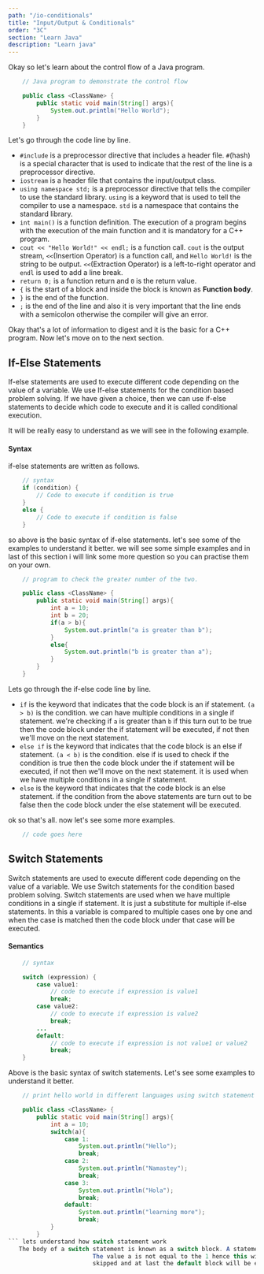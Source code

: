 ```yaml
---
path: "/io-conditionals"
title: "Input/Output & Conditionals"
order: "3C"
section: "Learn Java"
description: "Learn java"
---
```


Okay so let's learn about the control flow of a Java program.

```java
    // Java program to demonstrate the control flow

    public class <ClassName> {
        public static void main(String[] args){
            System.out.println("Hello World");
        }
    }
```

Let's go through the code line by line.

- `#include` is a preprocessor directive that includes a header file. `#`(hash) is a special character that is used to indicate that the rest of the line is a preprocessor directive.
- `iostream` is a header file that contains the input/output class.
- `using namespace std;` is a preprocessor directive that tells the compiler to use the standard library. `using` is a keyword that is used to tell the compiler to use a namespace. `std` is a namespace that contains the standard library.
- `int main()` is a function definition. The execution of a program begins with the execution of the main function and it is mandatory for a C++ program.
- `cout << "Hello World!" << endl;` is a function call. `cout` is the output stream, `<<`(Insertion Operator) is a function call, and `Hello World!` is the string to be output. `<<`(Extraction Operator) is a left-to-right operator and `endl` is used to add a line break.
- `return 0;` is a function return and `0` is the return value.
- `{` is the start of a block and inside the block is known as **Function body**.
- `}` is the end of the function.
- `;` is the end of the line and also it is very important that the line ends with a semicolon otherwise the compiler will give an error.

Okay that's a lot of information to digest and it is the basic for a C++ program. Now let's move on to the next section.

## **If-Else Statements**

If-else statements are used to execute different code depending on the value of a variable. We use If-else statements for the condition based problem solving. If we have given a choice, then we can use if-else statements to decide which code to execute and it is called conditional execution.

It will be really easy to understand as we will see in the following example.

#### Syntax

if-else statements are written as follows.

```cpp
    // syntax
    if (condition) {
        // Code to execute if condition is true
    }
    else {
        // Code to execute if condition is false
    }
```

so above is the basic syntax of if-else statements. let's see some of the examples to understand it better.
we will see some simple examples and in last of this section i will link some more question so you can practise them on your own.

```java
    // program to check the greater number of the two.

    public class <ClassName> {
        public static void main(String[] args){
            int a = 10;
            int b = 20;
            if(a > b){
                System.out.println("a is greater than b");
            }
            else{
                System.out.println("b is greater than a");
            }
        }
    }
```

Lets go through the if-else code line by line.

- `if` is the keyword that indicates that the code block is an if statement. `(a > b)` is the condition. we can have multiple conditions in a single if statement. we're checking if `a` is greater than `b` if this turn out to be true then the code block under the if statement will be executed, if not then we'll move on the next statement.
- `else if` is the keyword that indicates that the code block is an else if statement. `(a < b)` is the condition. else if is used to check if the condition is true then the code block under the if statement will be executed, if not then we'll move on the next statement. it is used when we have multiple conditions in a single if statement.
- `else` is the keyword that indicates that the code block is an else statement. if the condition from the above statements are turn out to be false then the code block under the else statement will be executed.

ok so that's all. now let's see some more examples.

```cpp
    // code goes here
```

## **Switch Statements**

Switch statements are used to execute different code depending on the value of a variable. We use Switch statements for the condition based problem solving. Switch statements are used when we have multiple conditions in a single if statement. It is just a substitute for multiple if-else statements. In this a variable is compared to multiple cases one by one and when the case is matched then the code block under that case will be executed.

#### Semantics

```java
    // syntax

    switch (expression) {
        case value1:
            // code to execute if expression is value1
            break;
        case value2:
            // code to execute if expression is value2
            break;
        ...
        default:
            // code to execute if expression is not value1 or value2
            break;
    }
```

Above is the basic syntax of switch statements. Let's see some examples to understand it better.

```java
    // print hello world in different languages using switch statement

    public class <ClassName> {
        public static void main(String[] args){
            int a = 10;
            switch(a){
                case 1:
                    System.out.println("Hello");
                    break;
                case 2:
                    System.out.println("Namastey");
                    break;
                case 3:
                    System.out.println("Hola");
                    break;
                default:
                    System.out.println("learning more");
                    break;
            }
        }
``` lets understand how switch statement work
   The body of a switch statement is known as a switch block. A statement in the switch block can be labeled with one or more case or default labels. The switch statement evaluates its expression, then executes all statements that follow the matching case label. In the above program the variable a is intialised to the value 10 and the expression is evalutes only the variable a. It starts with the switch expression where the variable is placed whose value is to be checked against case values, then it goes to case 1, compare the values, if the value matches it goes on to execute the statement 1 and then it executes break statement which brings the switch block to end so no more case testing is done, saves the extra computation as we got our desired result. Now if the values do not match it goes to the next case and follows the same steps and if none of the case values matches the value of the variable, it executes the default statement.
                        The value a is not equal to the 1 hence this will not execute. Similary all cases in the switch statement
                        skipped and at last the default block will be executed
```
